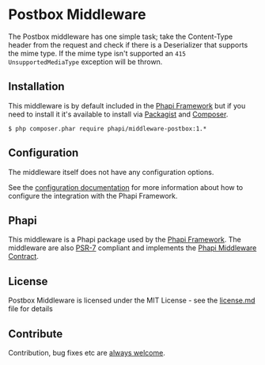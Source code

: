 # Postbox Middleware
The Postbox middleware has one simple task; take the Content-Type header from the request and check if there is a Deserializer that supports the mime type. If the mime type isn't supported an <code>415 UnsupportedMediaType</code> exception will be thrown.

## Installation
This middleware is by default included in the [Phapi Framework](https://github.com/phapi/phapi) but if you need to install it it's available to install via [Packagist](https://packagist.org) and [Composer](https://getcomposer.org).

```shell
$ php composer.phar require phapi/middleware-postbox:1.*
```

## Configuration
The middleware itself does not have any configuration options.

See the [configuration documentation](http://phapi.github.io/docs/started/configuration/) for more information about how to configure the integration with the Phapi Framework.

## Phapi
This middleware is a Phapi package used by the [Phapi Framework](https://github.com/phapi/phapi). The middleware are also [PSR-7](https://github.com/php-fig/http-message) compliant and implements the [Phapi Middleware Contract](https://github.com/phapi/contract).

## License
Postbox Middleware is licensed under the MIT License - see the [license.md](https://github.com/phapi/middleware-postbox/blob/master/license.md) file for details

## Contribute
Contribution, bug fixes etc are [always welcome](https://github.com/phapi/middleware-postbox/issues/new).
